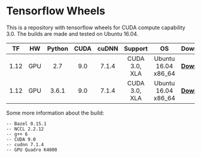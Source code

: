 # Tensorflow Wheels
This is a repository with tensorflow wheels for CUDA compute capability 3.0. The builds are made and tested on Ubuntu 16.04.

| TF | HW |Python | CUDA | cuDNN | Support | OS | Download |
|:------:|:------:|:------:|:----:|:-------:|:-----:|:------------:|:------:|
| 1.12 |GPU|   2.7  | 9.0 | 7.1.4 | CUDA 3.0, XLA | Ubuntu 16.04 x86_64 |[**Download**](https://github.com/Gpetrak/tensorflow_wheels/releases/download/r1.12.cp27/tensorflow-1.12.3-cp27-cp27mu-linux_x86_64.whl)|
| 1.12 |GPU|   3.6.1  | 9.0 | 7.1.4 |CUDA 3.0, XLA | Ubuntu 16.04 x86_64 |[**Download**](https://github.com/Gpetrak/tensorflow_wheels/releases/download/r1.12.cp36/tensorflow-1.12.3-cp36-cp36m-linux_x86_64.whl)|

Some more information about the build:

    -- Bazel 0.15.1
    -- NCCL 2.2.12
    -- g++ 6
    -- CUDA 9.0
    -- cudnn 7.1.4
    -- GPU Quadro K4000
    
